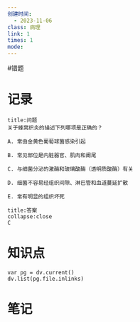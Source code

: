 ```yaml
---
创建时间:
  - 2023-11-06
class: 病理
link: 1
times: 1
mode:
---
```

#错题


记录
==
```ad-question
title:问题
关于蜂窝织炎的描述下列哪项是正确的？

A. 常由金黄色葡萄球菌感染引起

B. 常见部位是内脏器官、肌肉和阑尾

C. 与细菌分泌的激酶和玻璃酸酶（透明质酸酶）有关

D. 细菌不容易经组织间隙、淋巴管和血道蔓延扩散

E. 常有明显的组织坏死
```

```ad-note
title:答案
collapse:close
C
```

知识点
==
```dataviewjs
var pg = dv.current()
dv.list(pg.file.inlinks)
```

笔记
==